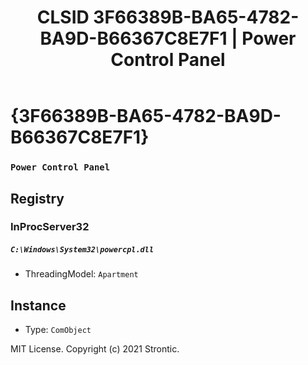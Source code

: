 ﻿---
title: "CLSID 3F66389B-BA65-4782-BA9D-B66367C8E7F1 | Power Control Panel"
excerpt: What is COM-Object CLSID 3F66389B-BA65-4782-BA9D-B66367C8E7F1?
---

# {3F66389B-BA65-4782-BA9D-B66367C8E7F1}

### `Power Control Panel`

## Registry


### InProcServer32

##### `C:\Windows\System32\powercpl.dll`
* ThreadingModel: `Apartment`

## Instance

* Type: `ComObject`

MIT License. Copyright (c) 2021 Strontic.


